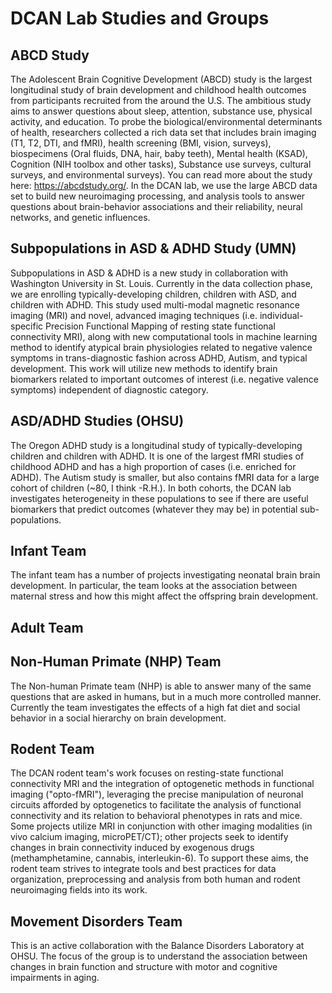 # DCAN Lab Studies and Groups

## ABCD Study

The Adolescent Brain Cognitive Development (ABCD) study is the largest longitudinal study of brain development and childhood health outcomes from participants recruited from the around the U.S.  The ambitious study aims to answer questions about sleep, attention, substance use, physical activity, and education.  To probe the biological/environmental determinants of health, researchers collected  a rich data set that includes brain imaging (T1, T2, DTI, and fMRI), health screening (BMI, vision, surveys), biospecimens (Oral fluids, DNA, hair, baby teeth), Mental health (KSAD), Cognition (NIH toolbox and other tasks), Substance use surveys, cultural surveys, and environmental surveys).  You can read more about the study here: <https://abcdstudy.org/>.
In the DCAN lab, we use the large ABCD data set to build new neuroimaging processing, and analysis tools to answer questions about brain-behavior associations and their reliability, neural networks, and genetic influences.

## Subpopulations in ASD & ADHD Study (UMN)

Subpopulations in ASD & ADHD is a new study in collaboration with Washington University in St. Louis. Currently in the data collection phase, we are enrolling typically-developing children, children with ASD, and children with ADHD. This study used multi-modal magnetic resonance imaging (MRI) and novel, advanced imaging techniques (i.e. individual-specific Precision Functional Mapping of resting state functional connectivity MRI), along with new computational tools in machine learning method to identify atypical brain physiologies related to negative valence symptoms in trans-diagnostic fashion across ADHD, Autism, and typical development. This work will utilize new methods to identify brain biomarkers related to important outcomes of interest (i.e. negative valence symptoms) independent of diagnostic category.

## ASD/ADHD Studies (OHSU)

The Oregon ADHD study is a longitudinal study of typically-developing children and children with ADHD.  It is one of the largest fMRI studies of childhood ADHD and has a high proportion of cases (i.e. enriched for ADHD).  The Autism study is smaller, but also contains fMRI data for a large cohort of children (~80, I think -R.H.).  In both cohorts, the DCAN lab investigates heterogeneity in these populations to see if there are useful biomarkers that predict outcomes (whatever they may be) in potential sub-populations.

## Infant Team

The infant team has a number of projects investigating neonatal brain brain development.  In particular, the team looks at the association between maternal stress and how this might affect the offspring brain development.

## Adult Team

## Non-Human Primate (NHP) Team

The Non-human Primate team (NHP) is able to answer many of the same questions that are asked in humans, but in a much more controlled manner.  Currently the team investigates the effects of a high fat diet and social behavior in a social hierarchy on brain development.

## Rodent Team

The DCAN rodent team's work focuses on resting-state functional connectivity MRI and the integration of optogenetic methods in functional imaging ("opto-fMRI"), leveraging the precise manipulation of neuronal circuits afforded by optogenetics to facilitate the analysis of functional connectivity and its relation to behavioral phenotypes in rats and mice. Some projects utilize MRI in conjunction with other imaging modalities (in vivo calcium imaging, microPET/CT); other projects seek to identify changes in brain connectivity induced by exogenous drugs (methamphetamine, cannabis, interleukin-6). To support these aims, the rodent team strives to integrate tools and best practices for data organization, preprocessing and analysis from both human and rodent neuroimaging fields into its work.

## Movement Disorders Team

This is an active collaboration with the Balance Disorders Laboratory at OHSU. The focus of the group is to understand the association between changes in brain function and structure with motor and cognitive impairments in aging.
